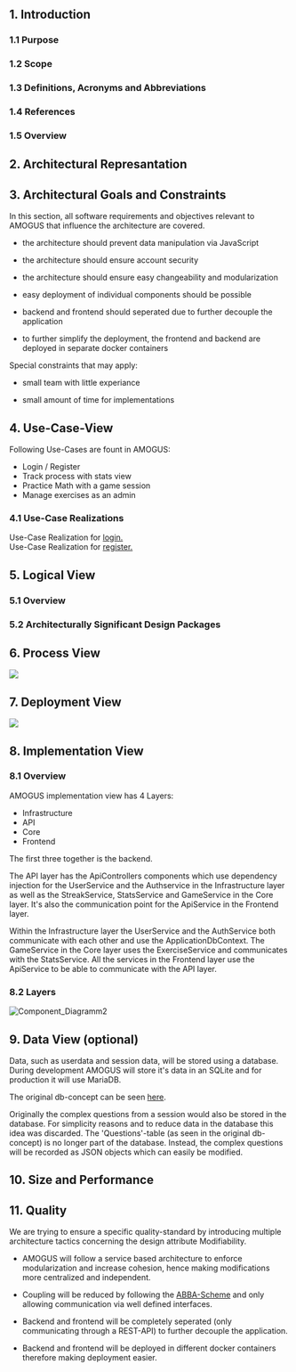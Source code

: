 ## 1. Introduction

### 1.1 Purpose

### 1.2 Scope

### 1.3 Definitions, Acronyms and Abbreviations

### 1.4 References

### 1.5 Overview

## 2. Architectural Represantation

## 3. Architectural Goals and Constraints

In this section, all software requirements and objectives relevant to AMOGUS that influence the architecture are covered.

- the architecture should prevent data manipulation via JavaScript

- the architecture should ensure account security

- the architecture should ensure easy changeability and modularization

- easy deployment of individual components should be possible

- backend and frontend should seperated due to further decouple the application

- to further simplify the deployment, the frontend and backend are deployed in separate docker containers

Special constraints that may apply:

- small team with little experiance

- small amount of time for implementations

## 4. Use-Case-View
Following Use-Cases are fount in AMOGUS:
- Login / Register
- Track process with stats view
- Practice Math with a game session
- Manage exercises as an admin

### 4.1 Use-Case Realizations
Use-Case Realization for [login.](https://github.com/CUMGroup/AMOGUS/tree/main/documents/requirements/Use-Case-Realization%20Specification/ucrs_login.md)<br>
Use-Case Realization for [register.](https://github.com/CUMGroup/AMOGUS/tree/main/documents/requirements/Use-Case-Realization%20Specification/ucrs_register.md)

## 5. Logical View

### 5.1 Overview

### 5.2 Architecturally Significant Design Packages

## 6. Process View

![](Process/Process_Diagram.png)

## 7. Deployment View

![](Deployment/DeploymentDiagram.png)

## 8. Implementation View

### 8.1 Overview

AMOGUS implementation view has 4 Layers:

- Infrastructure
- API
- Core
- Frontend

The first three together is the backend. 

The API layer has the ApiControllers components which use dependency injection for the UserService and the Authservice in the Infrastructure layer as well as the StreakService, StatsService and GameService in the Core layer. It's also the communication point for the ApiService in the Frontend layer.

Within the Infrastructure layer the UserService and the AuthService both communicate with each other and use the ApplicationDbContext. The GameService in the Core layer uses the ExerciseService and communicates with the StatsService. All the services in the Frontend layer use the ApiService to be able to communicate with the API layer.

### 8.2 Layers

![Component_Diagramm2](Components/Component_Diagramm.png)

## 9. Data View (optional)

Data, such as userdata and session data, will be stored using a database. During development AMOGUS will store it's data in an SQLite and for production it will use MariaDB. 

The original db-concept can be seen [here](https://github.com/CUMGroup/AMOGUS/blob/main/documents/architecture/Data/db_concept.pdf).

Originally the complex questions from a session would also be stored in the database. For simplicity reasons and to reduce data in the database this idea was discarded. The 'Questions'-table (as seen in the original db-concept) is no longer part of the database. 
Instead, the complex questions will be recorded as JSON objects which can easily be modified.

## 10. Size and Performance

## 11. Quality

We are trying to ensure a specific quality-standard by introducing multiple architecture tactics concerning the design attribute Modifiability.

- AMOGUS will follow a service based architecture to enforce modularization and increase cohesion, hence making modifications more centralized and independent.

- Coupling will be reduced by following the [ABBA-Scheme](https://github.com/CUMGroup/AMOGUS/blob/main/documents/architecture/architecture/BackendArchitecture.pdf) and only allowing communication via well defined interfaces.

- Backend and frontend will be completely seperated (only communicating through a REST-API) to further decouple the application.

- Backend and frontend will be deployed in different docker containers therefore making deployment easier.
